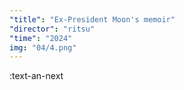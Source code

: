 ```yaml
---
"title": "Ex-President Moon's memoir"
"director": "ritsu"
"time": "2024"
img: "04/4.png"
---
```


:text-an-next

